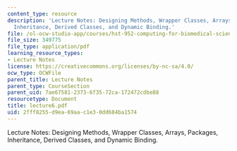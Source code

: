 ```yaml
---
content_type: resource
description: 'Lecture Notes: Designing Methods, Wrapper Classes, Arrays, Packages,
  Inheritance, Derived Classes, and Dynamic Binding.'
file: /ol-ocw-studio-app/courses/hst-952-computing-for-biomedical-scientists-fall-2002/2fff8255d9ea69aac1e30dd684ba1574_lecture6.pdf
file_size: 349775
file_type: application/pdf
learning_resource_types:
- Lecture Notes
license: https://creativecommons.org/licenses/by-nc-sa/4.0/
ocw_type: OCWFile
parent_title: Lecture Notes
parent_type: CourseSection
parent_uid: 7ae67581-2373-6f35-72ca-172472cdbe88
resourcetype: Document
title: lecture6.pdf
uid: 2fff8255-d9ea-69aa-c1e3-0dd684ba1574
---
```

Lecture Notes: Designing Methods, Wrapper Classes, Arrays, Packages, Inheritance, Derived Classes, and Dynamic Binding.